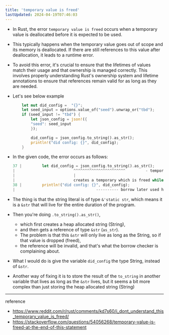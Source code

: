 ```yaml
---
title: 'temporary value is freed'
lastUpdated: 2024-04-19T07:46:03
---
```

- In Rust, the error `temporary value is freed` occurs when a temporary value is deallocated before it is expected to be used. 
- This typically happens when the temporary value goes out of scope and its memory is deallocated. If there are still references to this value after deallocation, it leads to a runtime error.

- To avoid this error, it's crucial to ensure that the lifetimes of values match their usage and that ownership is managed correctly. This involves properly understanding Rust's ownership system and lifetime annotations to ensure that references remain valid for as long as they are needed.

- Let's see below example

    ```rust
        let mut did_config =  "{}";
        let seed_input = options.value_of("seed").unwrap_or("tbd");
        if (seed_input != "tbd") {
            let json_config = json!({
            "seed": seed_input
            });

            did_config = json_config.to_string().as_str();
            println!("did config: {}", did_config);
        }
    ```

- In the given code, the error occurs as follows:
    ```rust
    37 |         let did_config = json_config.to_string().as_str();
    |                          ^^^^^^^^^^^^^^^^^^^^^^^         - temporary value is freed at the end of this statement
    |                          |
    |                          creates a temporary which is freed while still in use
    38 |         println!("did config: {}", did_config);
    |                                    ---------- borrow later used here
    ```

- The thing is that the string literal is of type `&'static str`, which means it is a `&str` that will live for the entire duration of the program.

- Then you're doing `.to_string().as_str()`,
  - which first creates a heap allocated string (String),
  - and then gets a reference of type `&str` (`as_str`).
  - The problem is that this `&str` will only live as long as the String, so if that value is dropped (freed),
  - the reference will be invalid, and that's what the borrow checker is complaining about.

- What I would do is give the variable `did_config` the type String, instead of `&str`.

- Another way of fixing it is to store the result of the `to_string` in another variable that lives as long as the `&str` lives, but it seems a bit more complex than just storing the heap allocated string (String)

---
reference
- https://www.reddit.com/r/rust/comments/kd7s60/i_dont_understand_this_temporary_value_is_freed/
- https://stackoverflow.com/questions/54056268/temporary-value-is-freed-at-the-end-of-this-statement
